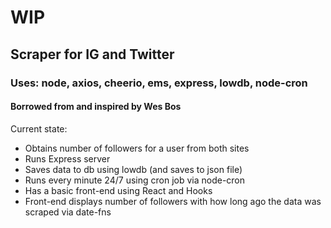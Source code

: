# WIP
## Scraper for IG and Twitter
### Uses: node, axios, cheerio, ems, express, lowdb, node-cron
#### Borrowed from and inspired by Wes Bos

Current state:
 - Obtains number of followers for a user from both sites
 - Runs Express server
 - Saves data to db using lowdb (and saves to json file)
 - Runs every minute 24/7 using cron job via node-cron
 - Has a basic front-end using React and Hooks
 - Front-end displays number of followers with how long ago the data was scraped via date-fns